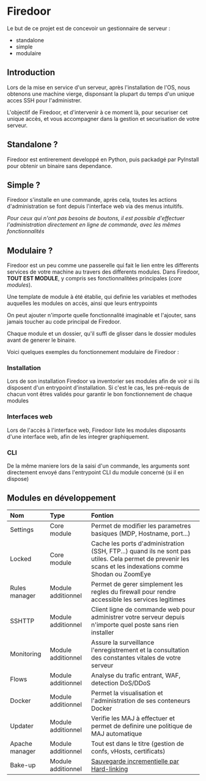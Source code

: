 # Firedoor

Le but de ce projet est de concevoir un gestionnaire de serveur : 

* standalone
* simple
* modulaire

## Introduction

Lors de la mise en service d'un serveur, après l'installation de l'OS, nous obtenons une machine vierge, disponsant la plupart du temps d'un unique acces SSH pour l'administrer.

L'objectif de Firedoor, et d'intervenir à ce moment là, pour securiser cet unique accès, et vous accompagner dans la gestion et securisation de votre serveur.

## Standalone ?

Firedoor est entirerement developpé en Python, puis packadgé par PyInstall pour obtenir un binaire sans dependance.

## Simple ?

Firedoor s'installe en une commande, après cela, toutes les actions d'administration se font depuis l'interface web via des menus intuitifs.

*Pour ceux qui n'ont pas besoins de boutons, il est possible d'effectuer l'administration directement en ligne de commande, avec les mêmes fonctionnalités*

## Modulaire ?

Firedoor est un peu comme une passerelle qui fait le lien entre les differents services de votre machine au travers des differents modules.
Dans Firedoor, **TOUT EST MODULE**, y compris ses fonctionnalitées principales (*core modules*).

Une template de module à été établie, qui definie les variables et methodes auquelles les modules on accès, ainsi que leurs entrypoints

On peut ajouter n'importe quelle fonctionnalité imaginable et l'ajouter, sans jamais toucher au code principal de Firedoor.

Chaque module et un dossier, qu'il suffi de glisser dans le dossier modules avant de generer le binaire.


Voici quelques exemples du fonctionnement modulaire de Firedoor :

### Installation

Lors de son installation Firedoor va inventorier ses modules afin de voir si ils disposent d'un entrypoint d'installation.
Si c'est le cas, les pré-requis de chacun vont êtres validés pour garantir le bon fonctionnement de chaque modules

### Interfaces web

Lors de l'accès à l'interface web, Firedoor liste les modules disposants d'une interface web, afin de les integrer graphiquement.

### CLI

De la même maniere lors de la saisi d'un commande, les arguments sont directement envoyé dans l'entrypoint CLI du module concerné (si il en dispose)

## Modules en développement

| Nom           | Type               |  Fontion                      |
| :------------ | :----------------- | :---------------------------- |
| Settings      | Core module        | Permet de modifier les parametres basiques (MDP, Hostname, port...) |
| Locked        | Core module | Cache les ports d'administration (SSH, FTP...) quand ils ne sont pas utiles. Cela permet de prevenir les scans et les indexations comme Shodan ou ZoomEye |
| Rules manager | Module additionnel | Permet de gerer simplement les regles du firewall pour rendre accessible les services legitimes |
| SSHTTP        | Module additionnel | Client ligne de commande web pour administrer votre serveur depuis n'importe quel poste sans rien installer |
| Monitoring    | Module additionnel | Assure la surveillance l'enregistrement et la consultation des constantes vitales de votre serveur |
| Flows         | Module additionnel | Analyse du trafic entrant, WAF, detection DoS/DDoS |
| Docker        | Module additionnel | Permet la visualisation et l'administration de ses conteneurs Docker |
| Updater       | Module additionnel | Verifie les MAJ à effectuer et permet de definire une politique de MAJ automatique |
| Apache manager | Module additionnel | Tout est dans le titre (gestion de confs, vHosts, certificats) |
| Bake-up       | Module additionnel | [Sauvegarde incrementielle par Hard-linking](https://github.com/H4ckd4ddy/Bake-up) |
